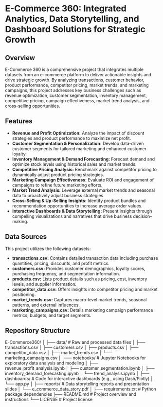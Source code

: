 # E-Commerce 360: Integrated Analytics, Data Storytelling, and Dashboard Solutions for Strategic Growth

## Overview
E-Commerce 360 is a comprehensive project that integrates multiple datasets from an e-commerce platform to deliver actionable insights and drive strategic growth. By analyzing transactions, customer behavior, product performance, competitor pricing, market trends, and marketing campaigns, this project addresses key business challenges such as revenue optimization, customer segmentation, inventory management, competitive pricing, campaign effectiveness, market trend analysis, and cross-selling opportunities.

## Features
- **Revenue and Profit Optimization:** Analyze the impact of discount strategies and product performance to maximize net profit.
- **Customer Segmentation & Personalization:** Develop data-driven customer segments for tailored marketing and enhanced customer loyalty.
- **Inventory Management & Demand Forecasting:** Forecast demand and optimize stock levels using historical sales and market trends.
- **Competitive Pricing Analysis:** Benchmark against competitor pricing to dynamically adjust product pricing strategies.
- **Marketing Campaign Effectiveness:** Evaluate ROI and engagement of campaigns to refine future marketing efforts.
- **Market Trend Analysis:** Leverage external market trends and seasonal data to proactively adjust business strategies.
- **Cross-Selling & Up-Selling Insights:** Identify product bundles and recommendation opportunities to increase average order values.
- **Interactive Dashboards & Data Storytelling:** Present insights through compelling visualizations and narratives that drive business decision-making.

## Data Sources
This project utilizes the following datasets:
- **transactions.csv:** Contains detailed transaction data including purchase quantities, pricing, discounts, and profit metrics.
- **customers.csv:** Provides customer demographics, loyalty scores, purchasing frequency, and segmentation information.
- **products.csv:** Lists product details such as pricing, cost, inventory levels, and supplier information.
- **competitor_data.csv:** Offers insights into competitor pricing and market positioning.
- **market_trends.csv:** Captures macro-level market trends, seasonal patterns, and external influences.
- **marketing_campaigns.csv:** Details marketing campaign performance metrics, budgets, and target segments.

## Repository Structure
E-Commerce360/ │ ├── data/ # Raw and processed data files │ ├── transactions.csv │ ├── customers.csv │ ├── products.csv │ ├── competitor_data.csv │ ├── market_trends.csv │ └── marketing_campaigns.csv │ ├── notebooks/ # Jupyter Notebooks for exploratory data analysis and modeling │ ├── revenue_profit_analysis.ipynb │ ├── customer_segmentation.ipynb │ ├── inventory_demand_forecasting.ipynb │ └── trend_analysis.ipynb │ ├── dashboards/ # Code for interactive dashboards (e.g., using Dash/Plotly) │ └── app.py │ ├── reports/ # Data storytelling reports and presentation slides │ └── e_commerce_data_story.pdf │ ├── requirements.txt # Python package dependencies ├── README.md # Project overview and instructions └── LICENSE # Project license
